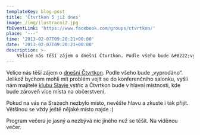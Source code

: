 ```yaml
---
templateKey: blog-post
title: 'Čtvrtkon 5 již dnes'
image: /img/ilustracni2.jpg
fbEventLink: 'https://www.facebook.com/groups/ctvrtkon/'
place: '---'
time: '2013-02-07T09:20:21+00:00'
date: '2013-02-07T09:20:21+00:00'
description: >-
    Velice nás těší zájem o dnešní Čtvrtkon. Podle všeho bude &#8222;vyprodáno&#8220;. Jelikož bychom mohli mít problém vejít se do konferenčního salonku, vyšli nám majitelé klubu Slavie...
---
```

Velice nás těší zájem o [dnešní Čtvrtkon](http://srazy.info/ctvrtkon/3103 "Vývojářský Čtvrtkon - workflow tvorby webu, bezpečnost v PHP"). Podle všeho bude „vyprodáno“. Jelikož bychom mohli mít problém vejít se do konferenčního salonku, vyšli nám majitelé [klubu Slavie ](http://www.klubslavie.cz/ "Café klub Slavie")vstříc a Čtvrtkon bude v hlavní místnosti, kde bude zároveň více místa na občerstvení.

Pokud na vás na Srazech nezbylo místo, nevěšte hlavu a zkuste i tak přijít. Většinou se vždy ještě nějaké místo najde :)

Program večera je jasný a nezbývá nic jiného než se těšit. Na viděnou večer.